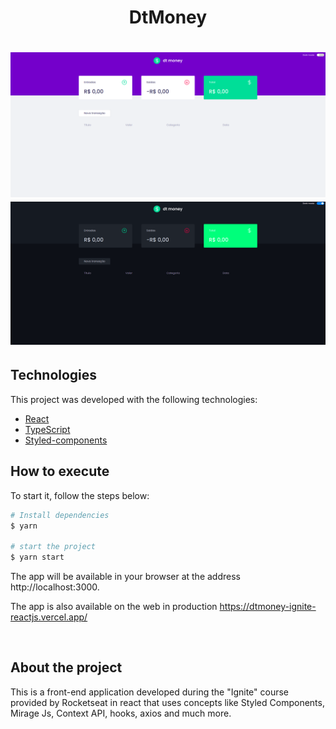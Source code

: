 <h1 align="center">
  <strong>DtMoney</strong>
</h1>

<h1 align="center" display="flex">
   <img src=".github/prototipo1.png">
   <img src=".github/prototipo2.png">
</h1>

## Technologies

This project was developed with the following technologies:

- [React](https://reactjs.org)
- [TypeScript](https://www.typescriptlang.org/)
- [Styled-components](https://styled-components.com/)
  <br>

## How to execute

To start it, follow the steps below:

```bash
# Install dependencies
$ yarn

# start the project
$ yarn start
```

The app will be available in your browser at the address http://localhost:3000.

The app is also available on the web in production https://dtmoney-ignite-reactjs.vercel.app/

<br>

## About the project

This is a front-end application developed during the "Ignite" course provided by Rocketseat in react that uses concepts like Styled Components, Mirage Js, Context API, hooks, axios and much more.
